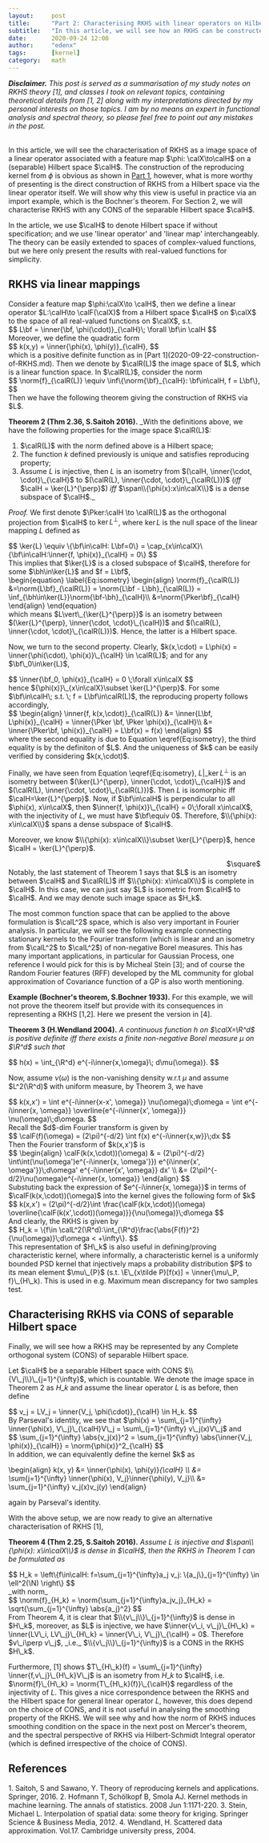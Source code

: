 ```yaml
---
layout:     post
title:      "Part 2: Characterising RKHS with linear operators on Hilbert space"
subtitle:   "In this article, we will see how an RKHS can be constructed by a linear operator on a Hilbert space, which has an important example linking probability and RKHS of stationary kernels, i.e. Bochner's Theorem. For the second part, we will see any complete orthogonal system (CONS) in a separable Hilbert space will give rise to a characterisation of RKHS."
date:       2020-09-24 12:00
author:     "edenx"
tags: 		[kernel]
category:   math
---
```


_**Disclaimer.** This post is served as a summarisation of my study notes on RKHS theory [1], and classes I took on relevant topics, containing theoretical details from [1, 2] along with my interpretations directed by my personal interests on those topics. I am by no means an expert in functional analysis and spectral theory, so please feel free to point out any mistakes in the post.
<br/><br/>_

In this article, we will see the characterisation of RKHS as a image space of a linear operator associated with a feature map $\phi: \calX\to\calH$ on a (separable) Hilbert space $\calH$. The construction of the reproducing kernel from $\phi$ is obvious as shown in [Part 1](2020-09-22-construction-of-RKHS.md), however, what is more worthy of presenting is the direct construction of RKHS from a Hilbert space via the linear operator itself. We will show why this view is useful in practice via an import example, which is the Bochner's theorem. For Section 2, we will characterise RKHS with any CONS of the separable Hilbert space $\calH$.

In the article, we use $\calH$ to denote Hilbert space if without specification; and we use 'linear operator' and 'linear map' interchangeably. The theory can be easily extended to spaces of complex-valued functions, but we here only present the results with real-valued functions for simplicity.

<h2 class="section-heading">RKHS via linear mappings</h2>
Consider a feature map $\phi:\calX\to \calH$, then we define a linear operator $L:\calH\to \calF(\calX)$ from a Hilbert space $\calH$ on $\calX$ to the space of all real-valued functions on $\calX$, s.t.
<div>
$$
  L\bf = \inner{\bf, \phi(\cdot)}_{\calH}\; \forall \bf\in \calH
$$
</div>
Moreover, we define the quadratic form
<div>
$$
  k(x,y) = \inner{\phi(x), \phi(y)}_{\calH},
$$
</div>
which is a positive definite function as in [Part 1](2020-09-22-construction-of-RKHS.md). Then we denote by $\calR(L)$ the image space of $L$, which is a linear function space. In $\calR(L)$, consider the norm
<div>
$$
  \norm{f}_{\calR(L)} \equiv \inf\{\norm{\bf}_{\calH}: \bf\in\calH, f = L\bf\},
$$
</div>
Then we have the following theorem giving the construction of RKHS via $L$.

**Theorem 2 (Thm 2.36, S.Saitoh 2016).** _With the definitions above, we have the following properties for the image space $\calR(L)$:
1. $\calR(L)$ with the norm defined above is a Hilbert space;
2. The function $k$ defined previously is unique and satisfies reproducing property;
3. Assume $L$ is injective, then $L$ is an isometry from $(\calH, \inner{\cdot, \cdot}\_{\calH}$ to $(\calR(L), \inner{\cdot, \cdot}\_{\calR(L)})$ (_iff_ $\calH = \ker{L}^{\perp}$) _iff_ $\span\\{\phi(x):x\in\calX\\}$ is a dense subspace of $\calH$._

_Proof._
We first denote $\Pker:\calH \to \calR(L)$ as the orthogonal projection from $\calH$ to $\ker{L}^{\perp}$, where $\ker{L}$ is the null space of the linear mapping $L$ defined as
<div>
$$
    \ker{L} \equiv \{\bf\in\calH: L\bf=0\}
    = \cap_{x\in\calX}\{\bf\in\calH:\inner{f, \phi(x)}_{\calH} = 0\}
$$
</div>
This implies that $\ker{L}$ is a closed subspace of $\calH$, therefore for some $\bh\in\ker{L}$ and $f = L\bf$,
<div>
\begin{equation}
  \label{Eq:isometry}
  \begin{align}
  \norm{f}_{\calR(L)}
  &=\norm{L\bf}_{\calR(L)}
  = \norm{L\bf - L\bh}_{\calR(L)}
  = \inf_{\bh\in\ker{L}}\norm{\bf-\bh}_{\calH}\\
  &=\norm{\Pker\bf}_{\calH}
  \end{align}
\end{equation}
</div>
which means $L\vert\_{\ker{L}^{\perp}}$ is an isometry between $(\ker{L}^{\perp}, \inner{\cdot, \cdot}\_{\calH})$ and $(\calR(L), \inner{\cdot, \cdot}\_{\calR(L)})$. Hence, the latter is a Hilbert space.

Now, we turn to the second property. Clearly, $k(x,\cdot) = L\phi(x) = \inner{\phi(\cdot), \phi(x)}\_{\calH} \in \calR(L)$; and for any $\bf\_0\in\ker{L}$,
<div>
$$
  \inner{\bf_0, \phi(x)}_{\calH} = 0 \;\forall x\in\calX
$$
</div>
hence ${\phi(x)}\_{x\in\calX}\subset \ker{L}^{\perp}$. For some $\bf\in\calH\; s.t. \; f = L\bf\in\calR(L)$, the reproducing property follows accordingly,
<div>
$$
  \begin{align}
    \inner{f, k(x,\cdot)}_{\calR(L)}
    &= \inner{L\bf, L\phi(x)}_{\calH}
    = \inner{\Pker \bf, \Pker \phi(x)}_{\calH}\\
    &= \inner{\Pker\bf, \phi(x)}_{\calH}
    = L\bf(x) = f(x)
  \end{align}
$$
</div>
where the second equality is due to Equation \eqref{Eq:isometry}, the third equality is by the definiton of $L$. And the uniqueness of $k$ can be easily verified by considering $k(x,\cdot)$.

Finally, we have seen from Equation \eqref{Eq:isometry}, $L\vert\_{\ker{L}^{\perp}}$ is an isometry between $(\ker{L}^{\perp}, \inner{\cdot, \cdot}\_{\calH})$ and $(\calR(L), \inner{\cdot, \cdot}\_{\calR(L)})$. Then $L$ is isomorphic iff $\calH=\ker{L}^{\perp}$. Now, if $\bf\in\calH$ is perpendicular to all $\phi(x), x\in\calX$, then $\inner{f, \phi(x)}\_{\calH} = 0\;\forall x\in\calX$, with the injectivity of $L$, we must have $\bf\equiv 0$. Therefore, $\\{\phi(x): x\in\calX\\}$ spans a dense subspace of $\calH$.

Moreover, we know $\\{\phi(x): x\in\calX\\}\subset \ker{L}^{\perp}$, hence $\calH = \ker{L}^{\perp}$.
<div style="text-align: right"> $\square$ </div>
Notably, the last statement of Theorem 1 says that $L$ is an isometry between $\calH$ and $\calR(L)$ iff $\\{\phi(x): x\in\calX\\}$ is complete in $\calH$. In this case, we can just say $L$ is isometric from $\calH$ to $\calH$. And we may denote such image space as $H_k$.

The most common function space that can be applied to the above formulation is $\calL^2$ space, which is also very important in Fourier analysis. In particular, we will see the following example connecting stationary kernels to the Fourier transform (which is linear and an isometry from $\calL^2$ to $\calL^2$) of non-negative Borel measures. This has many important applications, in particular for Gaussian Process, one reference I would pick for this is by Micheal Stein [3]; and of course the Random Fourier features (RFF) developed by the ML community for global approximation of Covariance function of a GP is also worth mentioning.

**Example (Bochner's theorem, S.Bochner 1933).**
For this example, we will not prove the theorem itself but provide with its consequences in representing a RKHS [1,2]. Here we present the version in [4].

**Theorem 3 (H.Wendland 2004).** _A continuous function $h$ on $\calX=\R^d$ is positive definite iff there exists a finite non-negative Borel measure $\mu$ on $\R^d$ such that_
<div>
$$
  h(x) = \int_{\R^d} e^{-i\inner{x,\omega}\; d\mu(\omega)}.
$$
</div>

Now, assume $\nu(\omega)$ is the non-vanishing density w.r.t $\mu$ and assume $L^2(\R^d)$ with uniform measure, by Theorem 3, we have
<div>
$$
  k(x,x') = \int e^{-i\inner{x-x', \omega}} \nu(\omega)\;d\omega
  = \int e^{-i\inner{x, \omega}} \overline{e^{-i\inner{x', \omega}}} \nu(\omega)\;d\omega.
$$
</div>
Recall the $d$-dim Fourier transform is given by
<div>
$$
  \calF(f)(\omega)
  = (2\pi)^{-d/2} \int f(x) e^{-i\inner{x,w}}\;dx
$$
</div>
Then the Fourier transform of $k(x,x')$ is
<div>
$$
  \begin{align}
    \calF(k(x,\cdot))(\omega)
    & = (2\pi)^{-d/2} \int\int(\nu(\omega')e^{-i\inner{x, \omega'}})
    e^{i\inner{x', \omega'}}\;d\omega' e^{-i\inner{x', \omega}} dx' \\
    &= (2\pi)^{-d/2}\nu(\omega)e^{-i\inner{x, \omega}}
  \end{align}
$$
</div>
Substuting back the expression of $e^{-i\inner{x, \omega}}$ in terms of $\calF(k(x,\cdot))(\omega)$ into the kernel gives the following form of $k$
<div>
$$
  k(x,x')
  = (2\pi)^{-d/2}\int \frac{\calF(k(x,\cdot))(\omega) \overline{\calF(k(x',\cdot))(\omega)}}{\nu(\omega)}\;d\omega
$$
</div>
And clearly, the RKHS is given by
<div>
$$
  H_k = \{f\in \calL^2(\R^d):\int_{\R^d}\frac{\abs{F(f)}^2}{\nu(\omega)}\;d\omega < +\infty\}.
$$
</div>
This representation of $H\_k$ is also useful in defining/proving characteristic kernel, where informally, a characteristic kernel is a uniformly bounded PSD kernel that injectively maps a probability distribution $P$ to its mean element $\mu\_{P}$ (s.t. \E\_{x\tilde P}[f(x)] = \inner{\mu\_P, f}\_{H\_k). This is used in e.g. Maximum mean discrepancy for two samples test.

<h2 class="section-heading">Characterising RKHS via CONS of separable Hilbert space</h2>
Finally, we will see how a RKHS may be represented by any Complete orthogonal system (CONS) of separable Hilbert space.

Let $\calH$ be a separable Hilbert space with CONS $\\{V\_j\\}\_{j=1}^{\infty}$, which is countable. We denote the image space in Theorem 2 as $H\_k$ and assume the linear operator $L$ is as before, then define
<div>
$$
  v_j = LV_j = \inner{V_j, \phi(\cdot)}_{\calH} \in H_k.
$$
</div>
By Parseval's identity, we see that $\phi(x) = \sum\_{j=1}^{\infty} \inner{\phi(x), V\_j}\_{\calH}V\_j = \sum\_{j=1}^{\infty} v\_j(x)V\_j$ and
<div>
$$
  \sum_{j=1}^{\infty} \abs{v_j(x)}^2
  = \sum_{j=1}^{\infty} \abs{\inner{V_j, \phi(x)}_{\calH}}
  = \norm{\phi(x)}^2_{\calH}
$$
</div>
In addition, we can equivalently define the kernel $k$ as

\begin{align}
  k(x, y) &= \inner{\phi(x), \phi(y)}_{\calH} \\\\
  &= \sum_{j=1}^{\infty} \inner{\phi(x), V_j}\inner{\phi(y), V_j}\\\\
  &= \sum_{j=1}^{\infty} v_j(x)v_j(y)
\end{align}

again by Parseval's identity.

With the above setup, we are now ready to give an alternative characterisation of RKHS [1],

**Theorem 4 (Thm 2.25, S.Saitoh 2016).** _Assume $L$ is injective and $\span\\{\phi(x): x\in\calX\\}$ is dense in $\calH$, then the RKHS in Theorem 1 can be formulated as_
<div>
$$  
  H_k = \left\{f\in\calH:
  f=\sum_{j=1}^{\infty}a_j v_j:
  \{a_j\}_{j=1}^{\infty} \in \ell^2(\N)
  \right\}
$$
</div>
_with norm_
<div>
$$
  \norm{f}_{H_k} =
  \norm{\sum_{j=1}^{\infty}a_jv_j}_{H_k} = \sqrt{\sum_{j=1}^{\infty} \abs{a_j}^2}
$$
</div>
From Theorem 4, it is clear that $\\{v\_j\\}\_{j=1}^{\infty}$ is dense in $H\_k$, moreover, as $L$ is injective, we have $\inner{v\_i, v\_j}\_{H\_k} = \inner{LV\_i, LV\_j}\_{H\_k} = \inner{V\_i, V\_j}\_{\calH} = 0$. Therefore $v\_i\perp v\_j$, _i.e._ $\\{v\_j\\}\_{j=1}^{\infty}$ is a CONS in the RKHS $H\_k$.

Furthermore, [1] shows $T\_{H\_k}(f) = \sum\_{j=1}^{\infty} \inner{f,v\_j}\_{H\_k}V\_j$ is an isometry from $H\_k$ to $\calH$, i.e. $\norm{f}\_{H\_k} = \norm{T\_{H\_k}(f)}\_{\calH}$ regardless of the injectivity of $L$. This gives a nice correspondence between the RKHS and the Hilbert space for general linear operator $L$, however, this does depend on the choice of CONS, and it is not useful in analysing the smoothing property of the RKHS. We will see why and how the norm of RKHS induces smoothing condition on the space in the next post on Mercer's theorem, and the spectral perspective of RKHS via Hilbert-Schmidt Integral operator (which is defined irrespective of the choice of CONS).

<h2 class="section-heading">References</h2>
1. Saitoh, S and Sawano, Y. Theory of reproducing kernels and applications. Springer, 2016.
2. Hofmann T, Schölkopf B, Smola AJ. Kernel methods in machine learning. The annals of statistics. 2008 Jun 1:1171-220.
3. Stein, Michael L. Interpolation of spatial data: some theory for kriging. Springer Science & Business Media, 2012.
4. Wendland, H. Scattered data approximation. Vol.17. Cambridge university press, 2004.
